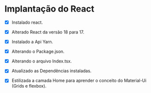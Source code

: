 # Implantação do React


- [x] Instalado react.
- [x] Alterado React da versão 18 para 17.
- [x] Instalado a Api Yarn.
- [x] Alterando o Package.json.
- [x] Alterando o arquivo Index.tsx.
- [x] Atualizado as Dependências instaladas.
- [x] Estilizada a camada Home para aprender o conceito do Material-Ui (Grids e flexbox).






